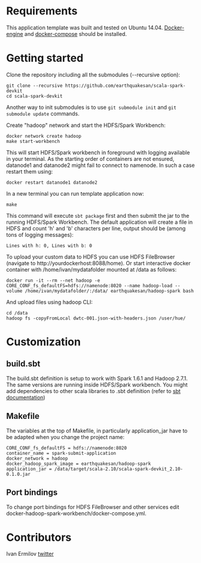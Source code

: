 # Requirements

This application template was built and tested on Ubuntu 14.04. [Docker-engine](https://docs.docker.com/engine/installation/linux/ubuntulinux/) and [docker-compose](https://docs.docker.com/compose/install/) should be installed.

# Getting started

Clone the repository including all the submodules (--recursive option):
```
git clone --recursive https://github.com/earthquakesan/scala-spark-devkit
cd scala-spark-devkit
```

Another way to init submodules is to use ```git submodule init``` and ```git submodule update``` commands.

Create "hadoop" network and start the HDFS/Spark Workbench:
```
docker network create hadoop
make start-workbench
```

This will start HDFS/Spark workbench in foreground with logging available in your terminal. As the starting order of containers are not ensured, datanode1 and datanode2 might fail to connect to namenode. In such a case restart them using:
```
docker restart datanode1 datanode2
```

In a new terminal you can run template application now:
```
make
```

This command will execute ```sbt package``` first and then submit the jar to the running HDFS/Spark Workbench.
The default application will create a file in HDFS and count 'h' and 'b' characters per line, output should be (among tons of logging messages):
```
Lines with h: 0, Lines with b: 0
```

To upload your custom data to HDFS you can use HDFS FileBrowser (navigate to http://yourdockerhost:8088/home).
Or start interactive docker container with /home/ivan/mydatafolder mounted at /data as follows:
```
docker run -it --rm --net hadoop -e CORE_CONF_fs_defaultFS=hdfs://namenode:8020 --name hadoop-load --volume /home/ivan/mydatafolder/:/data/ earthquakesan/hadoop-spark bash
```
And upload files using hadoop CLI:
```
cd /data
hadoop fs -copyFromLocal dwtc-001.json-with-headers.json /user/hue/
```

# Customization
## build.sbt

The build.sbt definition is setup to work with Spark 1.6.1 and Hadoop 2.7.1. The same versions are running inside HDFS/Spark workbench. You might add dependencies to other scala libraries to .sbt definition (refer to [sbt documentation](http://www.scala-sbt.org/))

## Makefile

The variables at the top of Makefile, in particularly application_jar have to be adapted when you change the project name:
```
CORE_CONF_fs_defaultFS = hdfs://namenode:8020
container_name = spark-submit-application
docker_network = hadoop
docker_hadoop_spark_image = earthquakesan/hadoop-spark
application_jar = /data/target/scala-2.10/scala-spark-devkit_2.10-0.1.0.jar
```

## Port bindings

To change port bindings for HDFS FileBrowser and other services edit docker-hadoop-spark-workbench/docker-compose.yml.

# Contributors

Ivan Ermilov [twitter](https://twitter.com/earthquakesan)
